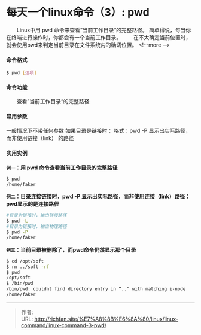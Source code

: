 # 每天一个linux命令（3）: pwd

　　Linux中用 pwd 命令来查看”当前工作目录“的完整路径。 简单得说，每当你在终端进行操作时，你都会有一个当前工作目录。
　　在不太确定当前位置时，就会使用pwd来判定当前目录在文件系统内的确切位置。
&lt;!--more --&gt;
#### 命令格式
```bash
$ pwd [选项]
```
#### 命令功能
　　查看”当前工作目录“的完整路径
#### 常用参数
一般情况下不带任何参数
如果目录是链接时：
格式：pwd -P 显示出实际路径，而非使用链接（link） 的路径
#### 实用实例
**`例一`：用 pwd 命令查看当前工作目录的完整路径**
```bash
$ pwd
/home/faker
```
**`例二`：目录连接链接时，pwd -P  显示出实际路径，而非使用连接（link）路径；pwd显示的是连接路径**
```bash
#目录为链接时，输出链接路径
$ pwd -L
#目录为链接时，输出物理路径
$ pwd -P
/home/faker
```
**`例三`：当前目录被删除了，而pwd命令仍然显示那个目录**
```bash
$ cd /opt/soft
$ rm ../soft -rf
$ pwd
/opt/soft
$ /bin/pwd
/bin/pwd: couldnt find directory entry in “..” with matching i-node
/home/faker
```


---

> 作者:   
> URL: http://richfan.site/%E7%A8%8B%E6%8A%80/linux/linux-command/linux-command-3-pwd/  

